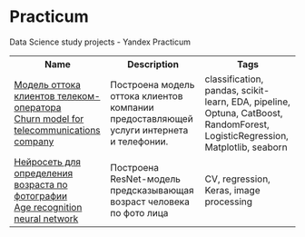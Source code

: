 # Practicum
Data Science study projects - Yandex Practicum
<table>
<tbody>
<tr><th>Name</th><th>Description</th><th>Tags</th></tr>
<tr><td><a href='churn_model_telecom'>Модель оттока клиентов телеком-оператора  </br>Churn model for telecommunications company </a></td><td>Построена модель оттока клиентов компании предоставляющей услуги интернета и телефонии.</td><td>classification, pandas, scikit-learn, EDA, pipeline, Optuna, CatBoost, RandomForest, LogisticRegression, Matplotlib, seaborn </td></tr>
<tr><td><a href='age_by_face_recognition'>Нейросеть для определения возраста по фотографии </br>Age recognition neural network</a></td><td>Построена ResNet-модель предсказывающая возраст человека по фото лица</td><td>CV, regression, Keras, image processing </td></tr>
<tbody>
<table>